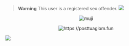 > **Warning**
> This user is a registered sex offender.
<a href="https://github.com/mujicat/"><img src="https://raw.githubusercontent.com/mujicat/mujicat/main/img/yummy.gif"></a>

<p align="center"><img src="https://lanyard.cnrad.dev/api/1035157898638139435?showDisplayName=true&bg=0d1117" alt="muji" /></p>

<p align="center"><img src="https://count.getloli.com/get/@mujicat" alt="https://posttuaglom.fun" /></p>

<a href="https://github.com/mujicat/"><img src="https://raw.githubusercontent.com/mujicat/mujicat/main/img/yummy.gif"></a>
